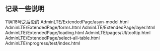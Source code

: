
## 记录一些说明

11月18号之后没的
AdminLTE/ExtendedPage/asyn-model.html
AdminLTE/ExtendedPage/forms.html
AdminLTE/ExtendedPage/layer.html
AdminLTE/ExtendedPage/loading.html
AdminLTE/pages/UI/tooltip.html
AdminLTE/ExtendedPage/select-all-table.html
AdminLTE/nprogress/test/index.html
